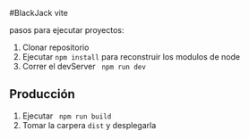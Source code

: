 #BlackJack vite

pasos para ejecutar proyectos:

1. Clonar repositorio
2. Ejecutar ``` npm install ``` para reconstruir los modulos de node
3. Correr el devServer ``` npm run dev```

## Producción 

1. Ejecutar ``` npm run build```
2. Tomar la carpera ``` dist ``` y desplegarla